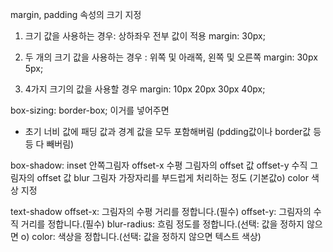 margin, padding 속성의 크기 지정

1. 크기 값을 사용하는 경우: 상하좌우 전부 값이 적용
   margin: 30px;

2. 두 개의 크기 값을 사용하는 경우 : 위쪽 및 아래쪽, 왼쪽 및 오른쪽
   margin: 30px 5px;

3. 4가지 크기의 값을 사용할 경우
   margin: 10px 20px 30px 40px;

box-sizing: border-box;
이거를 넣어주면

- 초기 너비 값에 패딩 값과 경계 값을 모두 포함해버림
  (pdding값이나 border값 등등 다 빼버림)

box-shadow:
inset 안쪽그림자
offset-x 수평 그림자의 offset 값
offset-y 수직 그림자의 offset 값
blur 그림자 가장자리를 부드럽게 처리하는 정도 (기본값o)
color 색상 지정

text-shadow
offset-x: 그림자의 수평 거리를 정합니다.(필수)
offset-y: 그림자의 수직 거리를 정합니다.(필수)
blur-radius: 흐림 정도를 정합니다.(선택: 값을 정하지 않으면 o)
color: 색상을 정합니다.(선택: 값을 정하지 않으면 텍스트 색상)
